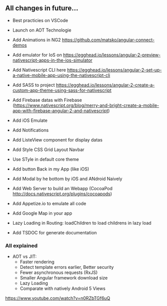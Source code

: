 ## All changes in future...


* Best practicies on VSCode
* Launch on AOT Technologie
* Add Animations in NG2 https://github.com/matsko/angular-connect-demos
* Add emulator for IoS on https://egghead.io/lessons/angular-2-preview-nativescript-apps-in-the-ios-simulator
* Add Nativescript CLI here https://egghead.io/lessons/angular-2-set-up-a-native-mobile-app-using-the-nativescript-cli
* Add SASS to project https://egghead.io/lessons/angular-2-create-a-custom-app-theme-using-sass-for-nativescript
* Add Firebase datas with Firebase (https://www.nativescript.org/blog/merry-and-bright-create-a-mobile-app-with-firebase-angular-2-and-nativescript)
* Add iOS Emulate
* Add Notifications
* Add ListeView component for display datas

* Add Style CSS  Grid Layout Navbar
* Use STyle in default core theme
* Add button Back in my App (like iOS)
* Add Modal by he bottom by iOS and ANdroid Naively 
* Add Web Server to build an Webapp (CocoaPod http://docs.nativescript.org/plugins/cocoapods)
* Add Appetize.io to emulate all code
* Add Google Map in your app
* Lazy Loading in Routing: loadChildren to load childrens in lazy load
* Add TSDOC for generate documentation

### All explained

* AOT vs JIT: 
  + Faster rendering
  + Detect template errors earlier, Better security
  + Fewer asynchronous requests (RxJS)
  + Smaller Angular framework download size
  + Lazy Loading 
  + Comparate with natively Android 5 Views



https://www.youtube.com/watch?v=n0RZbTGf6uQ